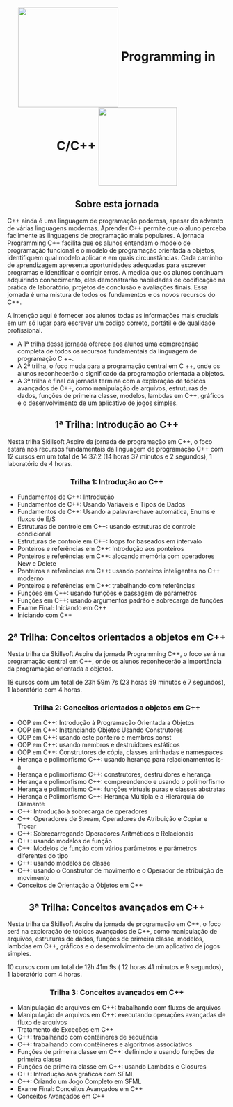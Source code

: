 

<h1 align="center">
<img align='center' src="http://www.aptechsp.com.br/wp-content/uploads/2015/04/linguagem-C.png" width="230">
Programming in C/C++
<img align='center' src="https://www.alura.com.br/artigos/assets/formacao-linguagem-c-plus-plus/img-01.png" width="180">
</h1>

<h2 align="center">Sobre esta jornada</h2>

<p>C++ ainda é uma linguagem de programação poderosa, apesar do advento de várias linguagens modernas.
Aprender C++ permite que o aluno perceba facilmente as linguagens de programação mais populares. A jornada Programming C++ facilita que os alunos entendam o modelo de programação funcional e o modelo de programação orientada a objetos, identifiquem qual modelo aplicar e em quais circunstâncias.
Cada caminho de aprendizagem apresenta oportunidades adequadas para escrever programas e identificar e corrigir erros. À medida que os alunos continuam adquirindo conhecimento, eles demonstrarão habilidades de codificação na prática de laboratório, projetos de conclusão e avaliações finais. Essa jornada é uma mistura de todos os fundamentos e os novos recursos do C++.</p>
<p>A intenção aqui é fornecer aos alunos todas as informações mais cruciais em um só lugar para escrever um código correto, portátil e de qualidade profissional.</p>

- A 1ª trilha dessa jornada oferece aos alunos uma compreensão completa de todos os recursos fundamentais da linguagem de programação C ++.
- A 2ª trilha, o foco muda para a programação central em C ++, onde os alunos reconhecerão o significado da programação orientada a objetos.
- A 3ª trilha e final da jornada termina com a exploração de tópicos avançados de C++, como manipulação de arquivos, estruturas de dados, funções de primeira classe, modelos, lambdas em C++, gráficos e o desenvolvimento de um aplicativo de jogos simples.

<h2 align="center">1ª Trilha: Introdução ao C++</h2>
<p>Nesta trilha Skillsoft Aspire da jornada de programação em C++, o foco estará nos recursos fundamentais da linguagem de programação C++ com 12 cursos em um total de 14:37:2 (14 horas 37 minutos e 2 segundos), 1 laboratório de 4 horas.</p>

<h3 align="center"> Trilha 1: Introdução ao C++ </h3>

- Fundamentos de C++: Introdução
- Fundamentos de C++: Usando Variáveis e Tipos de Dados
- Fundamentos de C++: Usando a palavra-chave automática, Enums e fluxos de E/S
- Estruturas de controle em C++: usando estruturas de controle condicional
- Estruturas de controle em C++: loops for baseados em intervalo
- Ponteiros e referências em C++: Introdução aos ponteiros
- Ponteiros e referências em C++: alocando memória com operadores New e Delete
- Ponteiros e referências em C++: usando ponteiros inteligentes no C++ moderno
- Ponteiros e referências em C++: trabalhando com referências
- Funções em C++: usando funções e passagem de parâmetros
- Funções em C++: usando argumentos padrão e sobrecarga de funções
- Exame Final: Iniciando em C++
- Iniciando com C++


<h2 align="center">2ª Trilha: Conceitos orientados a objetos em C++ </h2>

Nesta trilha da Skillsoft Aspire da jornada Programming C++, o foco será na programação central em C++, onde os alunos reconhecerão a importância da programação orientada a objetos.

18 cursos com um total de 23h 59m 7s (23 horas 59 minutos e 7 segundos), 1 laboratório com 4 horas.

<h3 align="center"> Trilha 2: Conceitos orientados a objetos em C++ </h3>

- OOP em C++: Introdução à Programação Orientada a Objetos
- OOP em C++: Instanciando Objetos Usando Construtores
- OOP em C++: usando este ponteiro e membros const
- OOP em C++: usando membros e destruidores estáticos
- OOP em C++: Construtores de cópia, classes aninhadas e namespaces
- Herança e polimorfismo C++: usando herança para relacionamentos is-a
- Herança e polimorfismo C++: construtores, destruidores e herança
- Herança e polimorfismo C++: compreendendo e usando o polimorfismo
- Herança e polimorfismo C++: funções virtuais puras e classes abstratas
- Herança e Polimorfismo C++: Herança Múltipla e a Hierarquia do Diamante
- C++: Introdução à sobrecarga de operadores
- C++: Operadores de Stream, Operadores de Atribuição e Copiar e Trocar
- C++: Sobrecarregando Operadores Aritméticos e Relacionais
- C++: usando modelos de função
- C++: Modelos de função com vários parâmetros e parâmetros diferentes do tipo
- C++: usando modelos de classe
- C++: usando o Construtor de movimento e o Operador de atribuição de movimento
- Conceitos de Orientação a Objetos em C++

<h2 align="center"> 3ª Trilha: Conceitos avançados em C++ </h2>
Nesta trilha da Skillsoft Aspire da jornada de programação em C++, o foco será na exploração de tópicos avançados de C++, como manipulação de arquivos, estruturas de dados, funções de primeira classe, modelos, lambdas em C++, gráficos e o desenvolvimento de um aplicativo de jogos simples.

10 cursos com um total de 12h 41m 9s ( 12 horas 41 minutos e 9 segundos), 1 laboratório com 4 horas.

<h3 align="center"> Trilha 3: Conceitos avançados em C++ </h3>

- Manipulação de arquivos em C++: trabalhando com fluxos de arquivos
- Manipulação de arquivos em C++: executando operações avançadas de fluxo de arquivos
- Tratamento de Exceções em C++
- C++: trabalhando com contêineres de sequência
- C++: trabalhando com contêineres e algoritmos associativos
- Funções de primeira classe em C++: definindo e usando funções de primeira classe
- Funções de primeira classe em C++: usando Lambdas e Closures
- C++: Introdução aos gráficos com SFML
- C++: Criando um Jogo Completo em SFML
- Exame Final: Conceitos Avançados em C++
- Conceitos Avançados em C++
